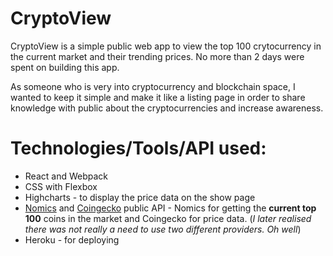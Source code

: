 # CryptoView

CryptoView is a simple public web app to view the top 100 crytocurrency in the current market and their trending prices. No more than 2 days were spent on building this app.

As someone who is very into cryptocurrency and blockchain space, I wanted to keep it simple and make it like a listing page in order to share knowledge with public about the cryptocurrencies and increase awareness. 

# Technologies/Tools/API used:

* React and Webpack
* CSS with Flexbox
* Highcharts - to display the price data on the show page
* [Nomics](https://nomics.com) and [Coingecko](https://www.coingecko.com/en/api) public API - Nomics for getting the **current top 100** coins in the market and Coingecko for price data. (_I later realised there was not really a need to use two different providers. Oh well_)
* Heroku - for deploying
